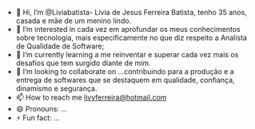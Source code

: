 - 👋 Hi, I’m @Liviabatista- Lívia de Jesus Ferreira Batista, tenho 35 anos, casada e mãe de um menino lindo.
- 👀 I’m interested in cada vez em aprofundar os meus conhecimentos sobre tecnologia, mais especificamente no que diz respeito a Analista de Qualidade de Software;
- 🌱 I’m currently learning  a me reinventar e superar cada vez mais os desafios que tem surgido diante de mim.
- 💞️ I’m looking to collaborate on ...contribuindo para a produção e a entrega de softwares que se destaquem em qualidade, confiança, dinamismo e segurança.
- 📫 How to reach me livyferreira@hotmail.com 
- 😄 Pronouns: ...
- ⚡ Fun fact: ...

<!---
Liviabatista/Liviabatista is a ✨ special ✨ repository because its `README.md` (this file) appears on your GitHub profile.
You can click the Preview link to take a look at your changes.
--->
